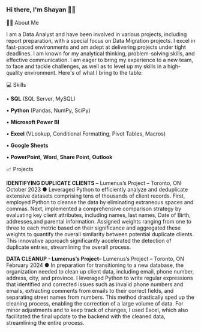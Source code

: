 ### Hi there, I'm Shayan 🤝🏾


✍🏾 About Me

I am a Data Analyst and have been involved in various projects, including report preparation, with a special focus on Data Migration
projects. I excel in fast-paced environments and am adept at delivering projects under tight deadlines. I am known for my analytical
thinking, problem-solving skills, and effective communication. I am eager to bring my experience to a new team, to face and tackle
challenges, as well as to level up my skills in a high-quality environment. Here's of what I bring to the table:
 
💻 Skills

• **SQL** (SQL Server, MySQL) 

• **Python** (Pandas, NumPy, SciPy) 

• **Microsoft** **Power BI**

• **Excel** (VLookup, Conditional Formatting, Pivot 
Tables, Macros) 

• **Google** **Sheets** 

• **PowerPoint**, **Word**, **Share Point**, **Outlook**

📈 Projects

**IDENTIFYING DUPLICATE CLIENTS** – Lumenus’s Project – Toronto, ON October 2023
● Leveraged Python to efficiently analyze and deduplicate extensive datasets comprising tens of thousands of client records.
First, employed Python to cleanse the data by eliminating extraneous spaces and commas. Next, implemented a
comprehensive comparison strategy by evaluating key client attributes, including names, last names, Date of Birth, addresses,and parental information. Assigned weights ranging from one to three to each metric based on their significance and
aggregated these weights to quantify the overall similarity between potential duplicate clients. This innovative approach
significantly accelerated the detection of duplicate entries, streamlining the overall process.

**DATA CLEANUP - Lumenus’s Project**– Lumenus’s Project – Toronto, ON February 2024 
● In preparation for transitioning to a new database, the organization needed to clean up client data, including email, phone
number, address, city, and province. I leveraged Python to write regular expressions that identified and corrected issues such
as invalid phone numbers and emails, extracting comments from emails to their correct fields, and separating street names
from numbers. This method drastically sped up the cleaning process, enabling the correction of a large volume of data. For
minor adjustments and to keep track of changes, I used Excel, which also facilitated the final update to the backend with the
cleaned data, streamlining the entire process.
